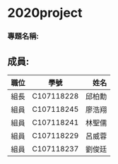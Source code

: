 # 2020project
### 專題名稱:


## 成員:

| 職位| 學號 | 姓名 |
|:-------| :--------: |-------: |
| 組長 | C107118228 | 邱柏勳 |
| 組員 | C107118245 | 廖浩翔 |
| 組員 | C107118241 | 林聖儒 |
| 組員 | C107118229 | 呂威蓉 |
| 組員 | C107118237 | 劉俊廷 |













